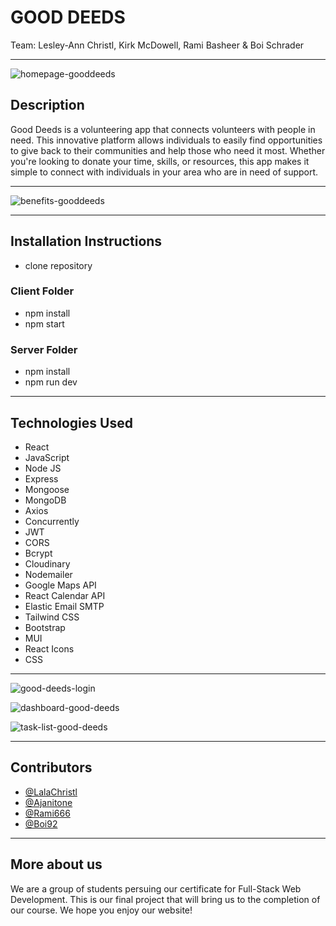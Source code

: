 # GOOD DEEDS

Team: Lesley-Ann Christl, Kirk McDowell, Rami Basheer & Boi Schrader

---

![homepage-gooddeeds](https://user-images.githubusercontent.com/73485164/229362574-0c3968ed-2dcb-4308-b1f4-74d2cd11f03a.png)

## Description

Good Deeds is a volunteering app that connects volunteers with people in need. This innovative platform allows individuals to easily find opportunities to give back to their communities and help those who need it most. Whether you're looking to donate your time, skills, or resources, this app makes it simple to connect with individuals in your area who are in need of support.

---

![benefits-gooddeeds](https://user-images.githubusercontent.com/73485164/229362648-c3c3be79-32f9-4bc6-a3a2-584977c68ed7.png)

---

## Installation Instructions

- clone repository

### Client Folder

- npm install
- npm start

### Server Folder

- npm install
- npm run dev

---

## Technologies Used

- React
- JavaScript
- Node JS
- Express
- Mongoose
- MongoDB
- Axios
- Concurrently
- JWT
- CORS
- Bcrypt
- Cloudinary
- Nodemailer
- Google Maps API
- React Calendar API
- Elastic Email SMTP
- Tailwind CSS
- Bootstrap
- MUI
- React Icons
- CSS

---

![good-deeds-login](https://user-images.githubusercontent.com/73485164/228052938-2e16e79a-7740-4023-87d3-f25a4bbde1ad.png)

![dashboard-good-deeds](https://user-images.githubusercontent.com/73485164/230071747-e49ce00b-daf2-4e58-aea4-4336042999ca.png)

![task-list-good-deeds](https://user-images.githubusercontent.com/73485164/230075940-7fa4d575-e60e-4959-8a52-441d28e18a0b.png)

---

## Contributors

- [@LalaChristl
  ](https://github.com/LalaChristl)
- [@Ajanitone
  ](https://github.com/Ajanitone)
- [@Rami666
  ](https://github.com/Rami666)
- [@Boi92
  ](https://github.com/Boi92)

---

## More about us

We are a group of students persuing our certificate for Full-Stack Web Development. This is our final project that will bring us to the completion of our course. We hope you enjoy our website!
